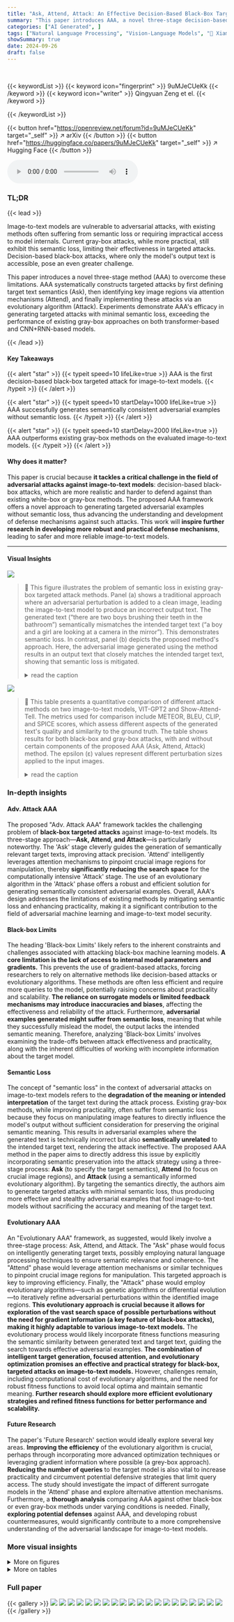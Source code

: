 ```yaml
---
title: "Ask, Attend, Attack: An Effective Decision-Based Black-Box Targeted Attack for Image-to-Text Models"
summary: "This paper introduces AAA, a novel three-stage decision-based black-box targeted attack against image-to-text models.  AAA efficiently generates semantically consistent adversarial examples by asking ..."
categories: ["AI Generated", ]
tags: ["Natural Language Processing", "Vision-Language Models", "🏢 Xiamen University",]
showSummary: true
date: 2024-09-26
draft: false
---
```


<br>

{{< keywordList >}}
{{< keyword icon="fingerprint" >}} 9uMJeCUeKk {{< /keyword >}}
{{< keyword icon="writer" >}} Qingyuan Zeng et el. {{< /keyword >}}
 
{{< /keywordList >}}

{{< button href="https://openreview.net/forum?id=9uMJeCUeKk" target="_self" >}}
↗ arXiv
{{< /button >}}
{{< button href="https://huggingface.co/papers/9uMJeCUeKk" target="_self" >}}
↗ Hugging Face
{{< /button >}}



<audio controls>
    <source src="https://ai-paper-reviewer.com/9uMJeCUeKk/podcast.wav" type="audio/wav">
    Your browser does not support the audio element.
</audio>


### TL;DR


{{< lead >}}

Image-to-text models are vulnerable to adversarial attacks, with existing methods often suffering from semantic loss or requiring impractical access to model internals.  Current gray-box attacks, while more practical, still exhibit this semantic loss, limiting their effectiveness in targeted attacks.  Decision-based black-box attacks, where only the model's output text is accessible, pose an even greater challenge. 

This paper introduces a novel three-stage method (AAA) to overcome these limitations.  AAA systematically constructs targeted attacks by first defining target text semantics (Ask), then identifying key image regions via attention mechanisms (Attend), and finally implementing these attacks via an evolutionary algorithm (Attack).  Experiments demonstrate AAA's efficacy in generating targeted attacks with minimal semantic loss, exceeding the performance of existing gray-box approaches on both transformer-based and CNN+RNN-based models.

{{< /lead >}}


#### Key Takeaways

{{< alert "star" >}}
{{< typeit speed=10 lifeLike=true >}} AAA is the first decision-based black-box targeted attack for image-to-text models. {{< /typeit >}}
{{< /alert >}}

{{< alert "star" >}}
{{< typeit speed=10 startDelay=1000 lifeLike=true >}} AAA successfully generates semantically consistent adversarial examples without semantic loss. {{< /typeit >}}
{{< /alert >}}

{{< alert "star" >}}
{{< typeit speed=10 startDelay=2000 lifeLike=true >}} AAA outperforms existing gray-box methods on the evaluated image-to-text models. {{< /typeit >}}
{{< /alert >}}

#### Why does it matter?
This paper is crucial because **it tackles a critical challenge in the field of adversarial attacks against image-to-text models**: decision-based black-box attacks, which are more realistic and harder to defend against than existing white-box or gray-box methods.  The proposed AAA framework offers a novel approach to generating targeted adversarial examples without semantic loss, thus advancing the understanding and development of defense mechanisms against such attacks. This work will **inspire further research in developing more robust and practical defense mechanisms**, leading to safer and more reliable image-to-text models.

------
#### Visual Insights



![](https://ai-paper-reviewer.com/9uMJeCUeKk/figures_1_1.jpg)

> 🔼 This figure illustrates the problem of semantic loss in existing gray-box targeted attack methods.  Panel (a) shows a traditional approach where an adversarial perturbation is added to a clean image, leading the image-to-text model to produce an incorrect output text. The generated text (“there are two boys brushing their teeth in the bathroom”) semantically mismatches the intended target text (“a boy and a girl are looking at a camera in the mirror”). This demonstrates semantic loss. In contrast, panel (b) depicts the proposed method's approach. Here, the adversarial image generated using the method results in an output text that closely matches the intended target text, showing that semantic loss is mitigated.
> <details>
> <summary>read the caption</summary>
> Figure 1: The semantic loss problem is existing in existing gray-box targeted attack methods.
> </details>





![](https://ai-paper-reviewer.com/9uMJeCUeKk/tables_5_1.jpg)

> 🔼 This table presents a quantitative comparison of different attack methods on two image-to-text models, VIT-GPT2 and Show-Attend-Tell.  The metrics used for comparison include METEOR, BLEU, CLIP, and SPICE scores, which assess different aspects of the generated text's quality and similarity to the ground truth.  The table shows results for both black-box and gray-box attacks, with and without certain components of the proposed AAA (Ask, Attend, Attack) method.  The epsilon (ε) values represent different perturbation sizes applied to the input images.
> <details>
> <summary>read the caption</summary>
> Table 1: Performance comparison (%) of different attack methods.
> </details>





### In-depth insights


#### Adv. Attack AAA
The proposed "Adv. Attack AAA" framework tackles the challenging problem of **black-box targeted attacks** against image-to-text models.  Its three-stage approach—**Ask, Attend, and Attack**—is particularly noteworthy. The 'Ask' stage cleverly guides the generation of semantically relevant target texts, improving attack precision.  'Attend' intelligently leverages attention mechanisms to pinpoint crucial image regions for manipulation, thereby **significantly reducing the search space** for the computationally intensive 'Attack' stage. The use of an evolutionary algorithm in the 'Attack' phase offers a robust and efficient solution for generating semantically consistent adversarial examples.  Overall, AAA's design addresses the limitations of existing methods by mitigating semantic loss and enhancing practicality, making it a significant contribution to the field of adversarial machine learning and image-to-text model security.

#### Black-box Limits
The heading 'Black-box Limits' likely refers to the inherent constraints and challenges associated with attacking black-box machine learning models.  **A core limitation is the lack of access to internal model parameters and gradients.** This prevents the use of gradient-based attacks, forcing researchers to rely on alternative methods like decision-based attacks or evolutionary algorithms.  These methods are often less efficient and require more queries to the model, potentially raising concerns about practicality and scalability. **The reliance on surrogate models or limited feedback mechanisms may introduce inaccuracies and biases**, affecting the effectiveness and reliability of the attack.  Furthermore, **adversarial examples generated might suffer from semantic loss**, meaning that while they successfully mislead the model, the output lacks the intended semantic meaning.  Therefore, analyzing 'Black-box Limits' involves examining the trade-offs between attack effectiveness and practicality, along with the inherent difficulties of working with incomplete information about the target model.

#### Semantic Loss
The concept of "semantic loss" in the context of adversarial attacks on image-to-text models refers to the **degradation of the meaning or intended interpretation** of the target text during the attack process.  Existing gray-box methods, while improving practicality, often suffer from semantic loss because they focus on manipulating image features to directly influence the model's output without sufficient consideration for preserving the original semantic meaning.  This results in adversarial examples where the generated text is technically incorrect but also **semantically unrelated** to the intended target text, rendering the attack ineffective. The proposed AAA method in the paper aims to directly address this issue by explicitly incorporating semantic preservation into the attack strategy using a three-stage process:  **Ask** (to specify the target semantics), **Attend** (to focus on crucial image regions), and **Attack** (using a semantically informed evolutionary algorithm). By targeting the semantics directly, the authors aim to generate targeted attacks with minimal semantic loss, thus producing more effective and stealthy adversarial examples that fool image-to-text models without sacrificing the accuracy and meaning of the target text.

#### Evolutionary AAA
An "Evolutionary AAA" framework, as suggested, would likely involve a three-stage process: Ask, Attend, and Attack.  The "Ask" phase would focus on intelligently generating target texts, possibly employing natural language processing techniques to ensure semantic relevance and coherence.  The "Attend" phase would leverage attention mechanisms or similar techniques to pinpoint crucial image regions for manipulation. This targeted approach is key to improving efficiency. Finally, the "Attack" phase would employ evolutionary algorithms—such as genetic algorithms or differential evolution—to iteratively refine adversarial perturbations within the identified image regions.  **This evolutionary approach is crucial because it allows for exploration of the vast search space of possible perturbations without the need for gradient information (a key feature of black-box attacks), making it highly adaptable to various image-to-text models.**  The evolutionary process would likely incorporate fitness functions measuring the semantic similarity between generated text and target text, guiding the search towards effective adversarial examples.  **The combination of intelligent target generation, focused attention, and evolutionary optimization promises an effective and practical strategy for black-box, targeted attacks on image-to-text models.**  However, challenges remain, including computational cost of evolutionary algorithms, and the need for robust fitness functions to avoid local optima and maintain semantic meaning.  **Further research should explore more efficient evolutionary strategies and refined fitness functions for better performance and scalability.**

#### Future Research
The paper's 'Future Research' section would ideally explore several key areas.  **Improving the efficiency** of the evolutionary algorithm is crucial, perhaps through incorporating more advanced optimization techniques or leveraging gradient information where possible (a grey-box approach).  **Reducing the number of queries** to the target model is also vital to increase practicality and circumvent potential defensive strategies that limit query access.  The study should investigate the impact of different surrogate models in the 'Attend' phase and explore alternative attention mechanisms.  Furthermore, a **thorough analysis** comparing AAA against other black-box or even gray-box methods under varying conditions is needed.  Finally, **exploring potential defenses** against AAA, and developing robust countermeasures, would significantly contribute to a more comprehensive understanding of the adversarial landscape for image-to-text models.


### More visual insights

<details>
<summary>More on figures
</summary>


![](https://ai-paper-reviewer.com/9uMJeCUeKk/figures_2_1.jpg)

> 🔼 This figure illustrates the three-stage process of the proposed AAA attack method.  The Ask stage involves selecting semantically related words to generate a target text. The Attend stage uses an attention mechanism to identify crucial image regions. Finally, the Attack stage employs a differential evolution algorithm to perturb these regions and achieve a targeted attack without semantic loss. The figure visually depicts the flow of information and the interaction between the three stages.
> <details>
> <summary>read the caption</summary>
> Figure 2: Diagram of our decision-based black-box targeted attack method Ask, Attend, Attack.
> </details>



![](https://ai-paper-reviewer.com/9uMJeCUeKk/figures_6_1.jpg)

> 🔼 This figure compares the convergence curves of the proposed AAA attack method with and without the Attend stage.  It shows that incorporating the Attend stage leads to faster convergence and better attack performance.  The figure also visualizes the attention heatmap and the resulting adversarial images with and without the Attend stage, highlighting the impact on both the attack's efficiency and visual imperceptibility.
> <details>
> <summary>read the caption</summary>
> Figure 3: We compared the convergence curves of populations with and without Attend under the same perturbation size e in (a-b). The fitness function is Sclip in Formula 12, where lower values mean stronger attacks. The dashed line is the average fitness value, and the solid line is the best fitness value. The green line is AAA and the red line is AAA w/o Attend. (c) shows the attention heatmap. (d) and (e) show the visual effects of adversarial image with and without Attend, with minimal perturbation of 100% attack success rate.
> </details>



![](https://ai-paper-reviewer.com/9uMJeCUeKk/figures_6_2.jpg)

> 🔼 This figure compares Grad-CAM attention heatmaps generated by three different surrogate models (ResNet50, DenseNet121, and Vision Transformer) for the same target text: 'a woman is holding a pair of shoes'.  The heatmaps highlight the image regions that the models focus on to generate the caption. The different colors represent the strength of the attention signal, with warmer colors indicating stronger attention. The figure also provides the evaluation metrics (METEOR, BLEU, CLIP, and SPICE) for each model's caption generation, showing the effectiveness of each model in generating the target text.
> <details>
> <summary>read the caption</summary>
> Figure 4: Grad-CAM attention heatmaps of different surrogate models for the same target text a woman is holding a pair of shoes. M is METEOR, B is BLEU, C is CLIP, S is SPICE.
> </details>



![](https://ai-paper-reviewer.com/9uMJeCUeKk/figures_7_1.jpg)

> 🔼 This figure compares the performance of adversarial attacks with different perturbation sizes.  The top row shows the results of the proposed AAA method, while the bottom row shows results from existing methods.  Column (e) displays the attention heatmap generated by the model, highlighting which image regions are most crucial for the attack. Column (j) shows the target image from existing methods. The metrics used to evaluate the attack's success are METEOR, BLEU, and CLIP scores.
> <details>
> <summary>read the caption</summary>
> Figure 5: Performance of adversarial image attacks varies with perturbation size  ∈. The ∈ of (a) and (f) is 25, ∈ of (b) and (g) is 15, ∈ of (c) and (h) is 10, ∈ of (d) and (i) is 5. (e) is our attention heatmap of the target text on the image. (j) is the target image generated based on the target text used in existing works. M is METEOR score, B is BLEU score, and C is CLIP score.
> </details>



![](https://ai-paper-reviewer.com/9uMJeCUeKk/figures_8_1.jpg)

> 🔼 This figure compares the computation time of three different attack methods: AAA (the proposed method), transfer, and transfer+query.  The y-axis shows the similarity score (CLIP or BLEU) between the generated adversarial text and the target text, indicating attack success. The x-axis represents the computation time needed to achieve that level of similarity.  The figure shows that while AAA takes longer to converge, it ultimately achieves higher similarity scores, demonstrating its effectiveness despite higher computational cost.
> <details>
> <summary>read the caption</summary>
> Figure 6: Comparison of computation time for generating a single adversarial sample using different adversarial attack methods. The y-axis is a measure of similarity between the generated text and the target text, with higher values indicating better target attack performance. The x-axis represents the computation time, and the shorter the time required to find a stable solution, the better.
> </details>



![](https://ai-paper-reviewer.com/9uMJeCUeKk/figures_16_1.jpg)

> 🔼 This figure presents four examples that illustrate the semantic loss problem in existing gray-box targeted attack methods. For each example, it shows the target image (generated from a target text using Stable Diffusion), the target text (the desired output), and the actual output text generated by the image-to-text model when given the target image.  The similarity scores (METEOR, BLEU, CLIP, and SPICE) are provided to quantify the semantic difference between the target and output texts.  The examples highlight how existing methods often fail to generate outputs with the intended semantics.
> <details>
> <summary>read the caption</summary>
> Figure 7: More examples of semantic loss of existing gray-box targeted attacks. The target text is the error-generated text of the image-to-text model that the attacker wants to obtain. The target image is the image generated by using the text-to-image model (Stable Diffusion) based on the target text. The output text is based on the target image using the image-to-text target model (VIT-GPT2/Show-Attend-Tell). similarity indicates the similarity between the target text and the output text. We also show the similarity between the target text and the output text. M stands for METEOR score, B for BLEU score, C for CLIP score, and S for SPICE score.
> </details>



![](https://ai-paper-reviewer.com/9uMJeCUeKk/figures_17_1.jpg)

> 🔼 This figure compares the convergence curves of populations with and without the Attend stage of the AAA attack method.  It shows that using the Attend stage leads to faster convergence and a better attack success rate. The figure also visualizes the attention heatmap and demonstrates the visual difference between adversarial images generated with and without the Attend stage.
> <details>
> <summary>read the caption</summary>
> Figure 3: We compared the convergence curves of populations with and without Attend under the same perturbation size e in (a-b). The fitness function is Sclip in Formula 12, where lower values mean stronger attacks. The dashed line is the average fitness value, and the solid line is the best fitness value. The green line is AAA and the red line is AAA w/o Attend. (c) shows the attention heatmap. (d) and (e) show the visual effects of adversarial image with and without Attend, with minimal perturbation of 100% attack success rate.
> </details>



![](https://ai-paper-reviewer.com/9uMJeCUeKk/figures_18_1.jpg)

> 🔼 This figure compares the convergence curves of populations with and without the Attend stage of the AAA attack method.  It shows that using the Attend stage improves the convergence speed and the overall attack effectiveness.  The figure also includes an attention heatmap and example images to illustrate the visual impact of the attack with and without Attend.
> <details>
> <summary>read the caption</summary>
> Figure 3: We compared the convergence curves of populations with and without Attend under the same perturbation size e in (a-b). The fitness function is Sclip in Formula 12, where lower values mean stronger attacks. The dashed line is the average fitness value, and the solid line is the best fitness value. The green line is AAA and the red line is AAA w/o Attend. (c) shows the attention heatmap. (d) and (e) show the visual effects of adversarial image with and without Attend, with minimal perturbation of 100% attack success rate.
> </details>



![](https://ai-paper-reviewer.com/9uMJeCUeKk/figures_19_1.jpg)

> 🔼 This figure compares the computation time of different adversarial attack methods against two image-to-text models (VIT-GPT2 and Show, Attend, and Tell).  The y-axis shows the similarity (METEOR and SPICE scores) between the generated adversarial text and the target text. Higher values represent better attacks. The x-axis shows the computation time in seconds.  The figure demonstrates that the proposed AAA method, while achieving better attack performance, requires more computation time than existing gray-box methods (transfer and transfer+query).
> <details>
> <summary>read the caption</summary>
> Figure 6: Comparison of computation time for generating a single adversarial sample using different adversarial attack methods. The y-axis is a measure of similarity between the generated text and the target text, with higher values indicating better target attack performance. The x-axis represents the computation time, and the shorter the time required to find a stable solution, the better.
> </details>



![](https://ai-paper-reviewer.com/9uMJeCUeKk/figures_20_1.jpg)

> 🔼 This figure visualizes several examples of adversarial attacks. For each example, it shows the original image, the attention heatmap generated by a surrogate model, the adversarial image produced by the attack, the optimization convergence curve, the target text that the attacker aimed for, and the output text generated by the image-to-text model.  The results demonstrate the effectiveness of the proposed attack method in generating adversarial images that cause the target model to output the desired text. The optimization curves indicate how the attack process converges to produce the optimal adversarial sample.
> <details>
> <summary>read the caption</summary>
> Figure 11: Attention heatmaps, optimization convergence curves, target text, output text and attack performance for more adversarial samples.
> </details>



</details>




<details>
<summary>More on tables
</summary>


![](https://ai-paper-reviewer.com/9uMJeCUeKk/tables_15_1.jpg)
> 🔼 This table presents a quantitative comparison of the proposed AAA attack method against existing white-box and gray-box attack methods on two different image-to-text models: VIT-GPT2 and Show-Attend-Tell.  The comparison is done using four evaluation metrics: METEOR, BLEU, CLIP, and SPICE, which assess different aspects of the generated text's quality and similarity to the target text.  The table shows the performance of different attack methods under various conditions, highlighting the advantages of the proposed AAA approach, particularly in the challenging black-box attack scenario.
> <details>
> <summary>read the caption</summary>
> Table 1: Performance comparison (%) of different attack methods.
> </details>

![](https://ai-paper-reviewer.com/9uMJeCUeKk/tables_17_1.jpg)
> 🔼 This table presents a quantitative comparison of the proposed AAA attack method against existing white-box and gray-box attack methods on two different image-to-text models: VIT-GPT2 and Show-Attend-Tell.  The metrics used for comparison include METEOR, BLEU, CLIP, and SPICE, which measure the semantic similarity between the original and adversarial texts generated by each method.  The table also shows the average perturbation size (epsilon) for each method, indicating the magnitude of the image modifications needed for a successful attack.  This comparison highlights the effectiveness of the AAA method in a black-box setting, demonstrating better performance with less semantic loss compared to existing gray-box methods.
> <details>
> <summary>read the caption</summary>
> Table 1: Performance comparison (%) of different attack methods.
> </details>

![](https://ai-paper-reviewer.com/9uMJeCUeKk/tables_17_2.jpg)
> 🔼 This table presents a quantitative comparison of the proposed AAA attack method against existing state-of-the-art white-box and gray-box attack methods on two different image-to-text models: VIT-GPT2 and Show-Attend-Tell.  The comparison uses four evaluation metrics (METEOR, BLEU, CLIP, SPICE) to assess the performance of each method in terms of achieving semantic similarity between the generated adversarial text and the target text.  The table also shows the perturbation size (epsilon) used in each attack.  This allows for a direct comparison of the effectiveness and stealthiness of the various approaches.
> <details>
> <summary>read the caption</summary>
> Table 1: Performance comparison (%) of different attack methods.
> </details>

![](https://ai-paper-reviewer.com/9uMJeCUeKk/tables_18_1.jpg)
> 🔼 This table compares the performance of different attack methods on two image-to-text models, VIT-GPT2 and Show-Attend-Tell.  The metrics used for comparison are METEOR, BLEU, CLIP, and SPICE.  The table shows the performance of several existing white-box and gray-box attacks, as well as the proposed AAA method (with and without the Attend and Ask stages).  The results demonstrate the superiority of the AAA method in terms of achieving high semantic similarity with the target text and relatively low perturbation.
> <details>
> <summary>read the caption</summary>
> Table 1: Performance comparison (%) of different attack methods.
> </details>

![](https://ai-paper-reviewer.com/9uMJeCUeKk/tables_18_2.jpg)
> 🔼 This table presents a comparison of the performance of different attack methods on two image-to-text models: VIT-GPT2 and Show-Attend-Tell.  The metrics used for comparison include METEOR, BLEU, CLIP, and SPICE, which are common evaluation metrics for evaluating the quality of generated text in image captioning tasks.  The table shows the performance of several attack methods, including existing white-box and gray-box attacks, as well as the proposed AAA method (with and without certain components).  The results allow for a direct comparison of the proposed method's effectiveness against the state-of-the-art.
> <details>
> <summary>read the caption</summary>
> Table 1: Performance comparison (%) of different attack methods.
> </details>

</details>




### Full paper

{{< gallery >}}
<img src="https://ai-paper-reviewer.com/9uMJeCUeKk/1.png" class="grid-w50 md:grid-w33 xl:grid-w25" />
<img src="https://ai-paper-reviewer.com/9uMJeCUeKk/2.png" class="grid-w50 md:grid-w33 xl:grid-w25" />
<img src="https://ai-paper-reviewer.com/9uMJeCUeKk/3.png" class="grid-w50 md:grid-w33 xl:grid-w25" />
<img src="https://ai-paper-reviewer.com/9uMJeCUeKk/4.png" class="grid-w50 md:grid-w33 xl:grid-w25" />
<img src="https://ai-paper-reviewer.com/9uMJeCUeKk/5.png" class="grid-w50 md:grid-w33 xl:grid-w25" />
<img src="https://ai-paper-reviewer.com/9uMJeCUeKk/6.png" class="grid-w50 md:grid-w33 xl:grid-w25" />
<img src="https://ai-paper-reviewer.com/9uMJeCUeKk/7.png" class="grid-w50 md:grid-w33 xl:grid-w25" />
<img src="https://ai-paper-reviewer.com/9uMJeCUeKk/8.png" class="grid-w50 md:grid-w33 xl:grid-w25" />
<img src="https://ai-paper-reviewer.com/9uMJeCUeKk/9.png" class="grid-w50 md:grid-w33 xl:grid-w25" />
<img src="https://ai-paper-reviewer.com/9uMJeCUeKk/10.png" class="grid-w50 md:grid-w33 xl:grid-w25" />
<img src="https://ai-paper-reviewer.com/9uMJeCUeKk/11.png" class="grid-w50 md:grid-w33 xl:grid-w25" />
<img src="https://ai-paper-reviewer.com/9uMJeCUeKk/12.png" class="grid-w50 md:grid-w33 xl:grid-w25" />
<img src="https://ai-paper-reviewer.com/9uMJeCUeKk/13.png" class="grid-w50 md:grid-w33 xl:grid-w25" />
<img src="https://ai-paper-reviewer.com/9uMJeCUeKk/14.png" class="grid-w50 md:grid-w33 xl:grid-w25" />
<img src="https://ai-paper-reviewer.com/9uMJeCUeKk/15.png" class="grid-w50 md:grid-w33 xl:grid-w25" />
<img src="https://ai-paper-reviewer.com/9uMJeCUeKk/16.png" class="grid-w50 md:grid-w33 xl:grid-w25" />
<img src="https://ai-paper-reviewer.com/9uMJeCUeKk/17.png" class="grid-w50 md:grid-w33 xl:grid-w25" />
<img src="https://ai-paper-reviewer.com/9uMJeCUeKk/18.png" class="grid-w50 md:grid-w33 xl:grid-w25" />
<img src="https://ai-paper-reviewer.com/9uMJeCUeKk/19.png" class="grid-w50 md:grid-w33 xl:grid-w25" />
<img src="https://ai-paper-reviewer.com/9uMJeCUeKk/20.png" class="grid-w50 md:grid-w33 xl:grid-w25" />
{{< /gallery >}}